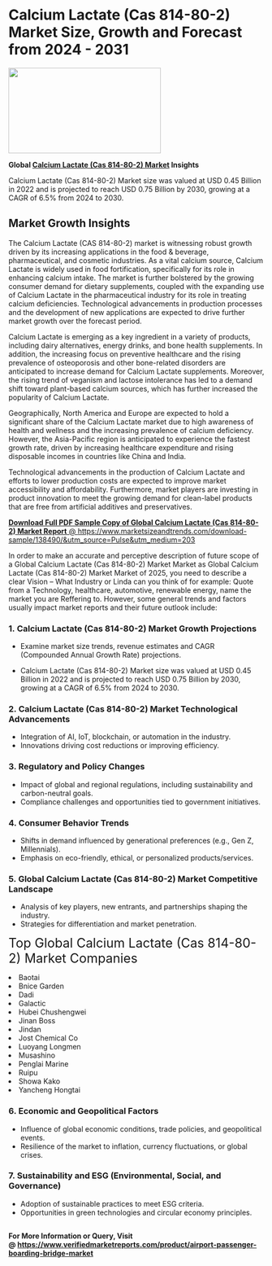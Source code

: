 <H1>Calcium Lactate (Cas 814-80-2) Market Size, Growth and Forecast from 2024 - 2031</H1><img class="aligncenter size-medium wp-image-584254" src="https://thirdeyenews.in/wp-content/uploads/2024/09/Global-Market-Research-300x168.jpeg" alt="" width="300" height="168" /><p><strong>Global&nbsp;<a href="https://www.marketsizeandtrends.com/download-sample/138490/&amp;utm_source=Pulse&amp;utm_medium=203">Calcium Lactate (Cas 814-80-2) Market</a> Insights</strong></p><p>Calcium Lactate (Cas 814-80-2) Market size was valued at USD 0.45 Billion in 2022 and is projected to reach USD 0.75 Billion by 2030, growing at a CAGR of 6.5% from 2024 to 2030.</p><p><!DOCTYPE html> <html lang="en"> <head> <meta charset="UTF-8"> <meta name="viewport" content="width=device-width, initial-scale=1.0"> <title>Calcium Lactate Market Growth Insights</title> </head> <body> <h2>Market Growth Insights</h2> <p> The Calcium Lactate (CAS 814-80-2) market is witnessing robust growth driven by its increasing applications in the food & beverage, pharmaceutical, and cosmetic industries. As a vital calcium source, Calcium Lactate is widely used in food fortification, specifically for its role in enhancing calcium intake. The market is further bolstered by the growing consumer demand for dietary supplements, coupled with the expanding use of Calcium Lactate in the pharmaceutical industry for its role in treating calcium deficiencies. Technological advancements in production processes and the development of new applications are expected to drive further market growth over the forecast period. </p> <p> <a href="#"></a> </p> <p> Calcium Lactate is emerging as a key ingredient in a variety of products, including dairy alternatives, energy drinks, and bone health supplements. In addition, the increasing focus on preventive healthcare and the rising prevalence of osteoporosis and other bone-related disorders are anticipated to increase demand for Calcium Lactate supplements. Moreover, the rising trend of veganism and lactose intolerance has led to a demand shift toward plant-based calcium sources, which has further increased the popularity of Calcium Lactate. </p> <p> Geographically, North America and Europe are expected to hold a significant share of the Calcium Lactate market due to high awareness of health and wellness and the increasing prevalence of calcium deficiency. However, the Asia-Pacific region is anticipated to experience the fastest growth rate, driven by increasing healthcare expenditure and rising disposable incomes in countries like China and India. </p> <p> Technological advancements in the production of Calcium Lactate and efforts to lower production costs are expected to improve market accessibility and affordability. Furthermore, market players are investing in product innovation to meet the growing demand for clean-label products that are free from artificial additives and preservatives. </p> <p> <a href="#"></p><p><span class=""><strong>Download Full PDF Sample Copy of Global Calcium Lactate (Cas 814-80-2) Market Report</strong> @ <a href="https://www.marketsizeandtrends.com/download-sample/138490/&amp;utm_source=Pulse&amp;utm_medium=203" target="_blank">https://www.marketsizeandtrends.com/download-sample/138490/&amp;utm_source=Pulse&amp;utm_medium=203</a></span></p><p>In order to make an accurate and perceptive description of future scope of a Global&nbsp;Calcium Lactate (Cas 814-80-2) Market Market as Global&nbsp;Calcium Lactate (Cas 814-80-2) Market Market of 2025, you need to describe a clear Vision &ndash; What Industry or Linda can you think of for example: Quote from a Technology, healthcare, automotive, renewable energy, name the market you are Reffering to. However, some general trends and factors usually impact market reports and their future outlook include:</p><h3>1.&nbsp;<strong>Calcium Lactate (Cas 814-80-2) Market Growth Projections</strong></h3><ul><li>Examine market size trends, revenue estimates and CAGR (Compounded Annual Growth Rate) projections.</li><li><p>Calcium Lactate (Cas 814-80-2) Market size was valued at USD 0.45 Billion in 2022 and is projected to reach USD 0.75 Billion by 2030, growing at a CAGR of 6.5% from 2024 to 2030.</p></li></ul><h3>2.&nbsp;<strong>Calcium Lactate (Cas 814-80-2) Market Technological Advancements</strong></h3><ul><li>Integration of AI, IoT, blockchain, or automation in the industry.</li><li>Innovations driving cost reductions or improving efficiency.</li></ul><h3>3.&nbsp;<strong>Regulatory and Policy Changes</strong></h3><ul><li>Impact of global and regional regulations, including sustainability and carbon-neutral goals.</li><li>Compliance challenges and opportunities tied to government initiatives.</li></ul><h3>4.&nbsp;<strong>Consumer Behavior Trends</strong></h3><ul><li>Shifts in demand influenced by generational preferences (e.g., Gen Z, Millennials).</li><li>Emphasis on eco-friendly, ethical, or personalized products/services.</li></ul><h3>5.&nbsp;<strong>Global Calcium Lactate (Cas 814-80-2) Market Competitive Landscape</strong></h3><ul><li>Analysis of key players, new entrants, and partnerships shaping the industry.</li><li>Strategies for differentiation and market penetration.</li></ul><p data-pm-slice="1 1 []"><span style="color: inherit; font-family: inherit; font-size: 25px;">Top Global Calcium Lactate (Cas 814-80-2) Market Companies</span></p><div class="" data-test-id=""><p><li>Baotai</li><li> Bnice Garden</li><li> Dadi</li><li> Galactic</li><li> Hubei Chushengwei</li><li> Jinan Boss</li><li> Jindan</li><li> Jost Chemical Co</li><li> Luoyang Longmen</li><li> Musashino</li><li> Penglai Marine</li><li> Ruipu</li><li> Showa Kako</li><li> Yancheng Hongtai</li></p></div><h3>6.&nbsp;<strong>Economic and Geopolitical Factors</strong></h3><ul><li>Influence of global economic conditions, trade policies, and geopolitical events.</li><li>Resilience of the market to inflation, currency fluctuations, or global crises.</li></ul><h3>7.&nbsp;<strong>Sustainability and ESG (Environmental, Social, and Governance)</strong></h3><ul><li>Adoption of sustainable practices to meet ESG criteria.</li><li>Opportunities in green technologies and circular economy principles.</li></ul><h2><strong style="font-size: 14px;">For More Information or Query, Visit @&nbsp;</strong><a style="background-color: #ffffff; font-size: 14px;" href="https://www.marketsizeandtrends.com/report/calcium-lactate-cas-814-80-2-market/" target="_blank">https://www.verifiedmarketreports.com/product/airport-passenger-boarding-bridge-market</a></h2>
